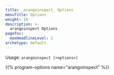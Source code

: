 ```yaml
---
title: _arangoinspect_ Options
menuTitle: Options
weight: 10
description: >-
  arangoinspect Options
pageToc:
  maxHeadlineLevel: 2
archetype: default
---
```

Usage: `arangoinspect [<options>]`

{{% program-options name="arangoinspect" %}}
